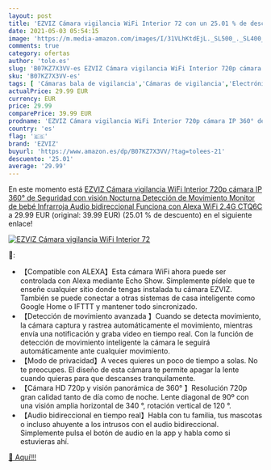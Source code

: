 ```yaml
---
layout: post
title: 'EZVIZ Cámara vigilancia WiFi Interior 72 con un 25.01 % de descuento'
date: 2021-05-03 05:54:15
image: 'https://m.media-amazon.com/images/I/31VLhKtdEjL._SL500_._SL400_.jpg'
comments: true
category: ofertas
author: 'tole.es'
slug: 'B07KZ7X3VV-es EZVIZ Cámara vigilancia WiFi Interior 720p cámara IP 360°...'
sku: 'B07KZ7X3VV-es'
tags: [ 'Cámaras bala de vigilancia','Cámaras de vigilancia','Electrónica','Fotografía y videocámaras','bebé','ezviz', ]
actualPrice: 29.99 EUR
currency: EUR
price: 29.99
comparePrice: 39.99 EUR
prodname: 'EZVIZ Cámara vigilancia WiFi Interior 720p cámara IP 360° de Seguridad con visión Nocturna Detección de Movimiento Monitor de bebé Infrarroja  Audio bidireccional Funciona con Alexa WiFi 2.4G CTQ6C'
country: 'es'
flag: '🇪🇸'
brand: 'EZVIZ'
buyurl: 'https://www.amazon.es/dp/B07KZ7X3VV/?tag=tolees-21'
descuento: '25.01'
average: '29.99'
---
```


En este momento está [EZVIZ Cámara vigilancia WiFi Interior 720p cámara IP 360° de Seguridad con visión Nocturna Detección de Movimiento Monitor de bebé Infrarroja  Audio bidireccional Funciona con Alexa WiFi 2.4G CTQ6C](https://www.amazon.es/dp/B07KZ7X3VV/?tag=tolees-21) a 29.99 EUR (original: 39.99 EUR) (25.01 %  de descuento) en el siguiente enlace!

[![EZVIZ Cámara vigilancia WiFi Interior 72](https://m.media-amazon.com/images/I/31VLhKtdEjL._SL500_._SL400_.jpg)](https://www.amazon.es/dp/B07KZ7X3VV/?tag=tolees-21)

🔎:

- 【Compatible con ALEXA】Esta cámara WiFi ahora puede ser controlada con Alexa mediante Echo Show. Simplemente pídele que te enseñe cualquier sitio donde tengas instalada tu cámara EZVIZ. También se puede conectar a otras sistemas de casa inteligente como Google Home o IFTTT y mantener todo sincronizado.
- 【Detección de movimiento avanzada 】Cuando se detecta movimiento, la cámara captura y rastrea automáticamente el movimiento, mientras envía una notificación y graba video en tiempo real. Con la función de detección de movimiento inteligente la cámara le seguirá automáticamente ante cualquier movimiento.
- 【Modo de privacidad】A veces quieres un poco de tiempo a solas. No te preocupes. El diseño de esta cámara te permite apagar la lente cuando quieras para que descanses tranquilamente.
- 【Cámara HD 720p y visión panorámica de 360° 】Resolución 720p gran calidad tanto de día como de noche. Lente diagonal de 90º con una visión amplia horizontal de 340 °, rotación vertical de 120 °.
- 【Audio bidireccional en tiempo real】Habla con tu familia, tus mascotas o incluso ahuyente a los intrusos con el audio bidireccional. Simplemente pulsa el botón de audio en la app y habla como si estuvieras ahí.

[🛒 Aquí!!!](https://www.amazon.es/dp/B07KZ7X3VV/?tag=tolees-21)
